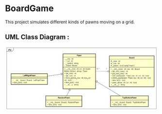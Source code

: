 # BoardGame

This project simulates different kinds of pawns moving on a grid.
 
## UML Class Diagram :

<img align="left" alt="UML Diagram" width="1000px" src="BoardGame_classDiagram.png" />
